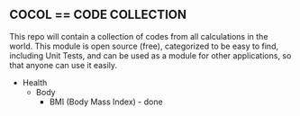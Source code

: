 ## COCOL == CODE COLLECTION
This repo will contain a collection of codes from all calculations in the world. This module is open source (free), categorized to be easy to find, including Unit Tests, and can be used as a module for other applications, so that anyone can use it easily.

* Health
  * Body
    * BMI (Body Mass Index) - done
